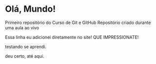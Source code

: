# Olá, Mundo!
 Primeiro repositório do Curso de Git e GitHub
Repositório criado durante uma aula ao vivo

Essa linha eu adicionei diretamente no site! QUE IMPRESSIONATE!

testando se aprendi.

deu certo, até aqui.